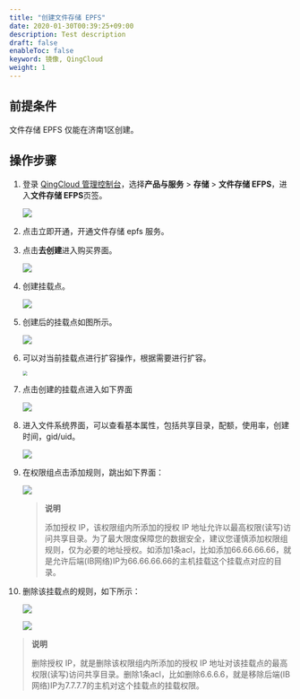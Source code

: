 ```yaml
---
title: "创建文件存储 EPFS"
date: 2020-01-30T00:39:25+09:00
description: Test description
draft: false
enableToc: false
keyword: 镜像, QingCloud
weight: 1
---
```


## 前提条件

文件存储 EPFS 仅能在济南1区创建。

## 操作步骤

1. 登录 [QingCloud 管理控制台](https://console.qingcloud.com/login)，选择**产品与服务** > **存储** > **文件存储 EFPS**，进入**文件存储 EFPS**页签。

   ![](../_images/efps1.png)

2. 点击立即开通，开通文件存储 epfs 服务。

3. 点击**去创建**进入购买界面。

   ![](../_images/efps2.png)

4. 创建挂载点。

   ![](../_images/efps3.png)

5. 创建后的挂载点如图所示。

   ![](../_images/efps4.png)

6. 可以对当前挂载点进行扩容操作，根据需要进行扩容。

   <img src="../_images/efps20.png" style="zoom:50%;" />

7. 点击创建的挂载点进入如下界面

   ![](../_images/efps5.png)

8. 进入文件系统界面，可以查看基本属性，包括共享目录，配额，使用率，创建时间，gid/uid。

   ![](../_images/efps6.png)

9. 在权限组点击添加规则，跳出如下界面：

   ![](../_images/efps7.png)

   > **说明**
   >
   > 添加授权 IP，该权限组内所添加的授权 IP 地址允许以最高权限(读写)访问共享目录。为了最大限度保障您的数据安全，建议您谨慎添加权限组规则，仅为必要的地址授权。如添加1条acl，比如添加66.66.66.66，就是允许后端(IB网络)IP为66.66.66.66的主机挂载这个挂载点对应的目录。

8. 删除该挂载点的规则，如下所示：

   ![](../_images/efps8.png)

   ![](../_images/efps9.png)

> **说明**
>
> 删除授权 IP，就是删除该权限组内所添加的授权 IP 地址对该挂载点的最高权限(读写)访问共享目录。删除1条acl，比如删除6.6.6.6，就是移除后端(IB网络)IP为7.7.7.7的主机对这个挂载点的挂载权限。

